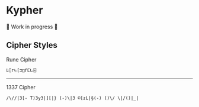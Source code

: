 # Kypher

🚧 Work in progress 🚧 

## Cipher Styles

Rune Cipher

```txt
Ŀ⌷г∟[⊐□ᒦⵎᒝ⌻
```

---

1337 Cipher 

```txt
/\//|3[- T)3y3|][|} (-)\|3 ©[zL|§(-) ()\/ \|/()|_|
```

